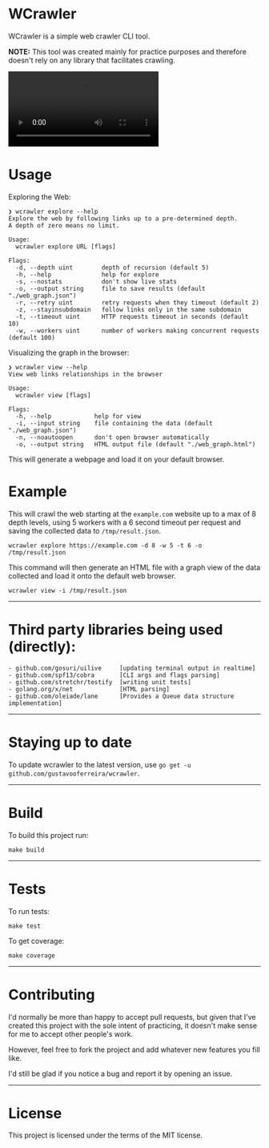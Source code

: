 # WCrawler

WCrawler is a simple web crawler CLI tool.

**NOTE:** This tool was created mainly for practice purposes and therefore doesn't rely on any library that facilitates crawling.

![Usage example video](https://user-images.githubusercontent.com/17534422/109546768-85aec680-7ac2-11eb-8c72-2dbf7c7223a8.mp4)

# Usage

Exploring the Web:

```
❯ wcrawler explore --help
Explore the web by following links up to a pre-determined depth.
A depth of zero means no limit.

Usage:
  wcrawler explore URL [flags]

Flags:
  -d, --depth uint        depth of recursion (default 5)
  -h, --help              help for explore
  -s, --nostats           don't show live stats
  -o, --output string     file to save results (default "./web_graph.json")
  -r, --retry uint        retry requests when they timeout (default 2)
  -z, --stayinsubdomain   follow links only in the same subdomain
  -t, --timeout uint      HTTP requests timeout in seconds (default 10)
  -w, --workers uint      number of workers making concurrent requests (default 100)
```

Visualizing the graph in the browser:

```
❯ wcrawler view --help
View web links relationships in the browser

Usage:
  wcrawler view [flags]

Flags:
  -h, --help            help for view
  -i, --input string    file containing the data (default "./web_graph.json")
  -n, --noautoopen      don't open browser automatically
  -o, --output string   HTML output file (default "./web_graph.html")
```

This will generate a webpage and load it on your default browser.

# Example

This will crawl the web starting at the `example.com` website up to a max of 8 depth levels, using 5 workers with a 6 second timeout per request and saving the collected data to `/tmp/result.json`.

```
wcrawler explore https://example.com -d 8 -w 5 -t 6 -o /tmp/result.json
```

This command will then generate an HTML file with a graph view of the data collected and load it onto the default web browser.

```
wcrawler view -i /tmp/result.json
```

---

# Third party libraries being used (directly):

```
- github.com/gosuri/uilive     [updating terminal output in realtime]
- github.com/spf13/cobra       [CLI args and flags parsing]
- github.com/stretchr/testify  [writing unit tests]
- golang.org/x/net             [HTML parsing]
- github.com/oleiade/lane      [Provides a Queue data structure implementation]
```

---

# Staying up to date

To update wcrawler to the latest version, use `go get -u github.com/gustavooferreira/wcrawler`.

---

# Build

To build this project run:

```
make build
```

---

# Tests

To run tests:

```
make test
```

To get coverage:

```
make coverage
```

---

# Contributing

I'd normally be more than happy to accept pull requests, but given that I've created this project with the sole intent of practicing, it doesn't make sense for me to accept other people's work.

However, feel free to fork the project and add whatever new features you fill like.

I'd still be glad if you notice a bug and report it by opening an issue.

---

# License

This project is licensed under the terms of the MIT license.
